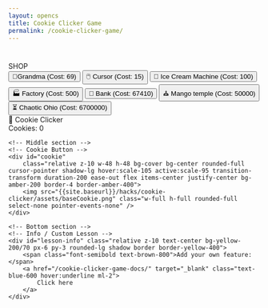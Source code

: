 ```yaml
---
layout: opencs
title: Cookie Clicker Game
permalink: /cookie-clicker-game/
---
```


# 

<div class="grid grid-cols-4 gap-4 aspect-square">
<!-- Shop -->
<div class="col-span-1 p-4 shadow-lg border-8 border-double border-yellow-800 bg-yellow-100 rounded-xl flex flex-col gap-2 overflow-y-auto" id="shop-container">
    <div class="text-xl font-bold mb-4 text-center">SHOP</div>
    <button id="autoClickerBtn" class="bg-blue-500 hover:bg-blue-600 text-white px-4 py-2 mb-2">
    👵Grandma (Cost: 69)
    </button>
<button id="cursorBtn"
    class="bg-green-500 hover:bg-green-600 text-white px-4 py-2 mb-2 rounded shadow">
    🖱️ Cursor (Cost: 15)
  </button>
<button id="iceCreamMachineBtn"
    class="bg-cyan-500 hover:bg-cyan-600 text-white px-4 py-2 mb-2 rounded shadow">
    🧊 Ice Cream Machine (Cost: 100)
</button>
<button id="factoryBtn"
    class="bg-purple-500 hover:bg-purple-600 text-white px-4 py-2 mb-2 rounded shadow">
    🏭 Factory (Cost: 500)
  </button>
 <button id="bankBtn"
    class="bg-blue-500 hover:bg-blue-600 text-white px-4 py-2 mb-2 rounded shadow">
    🏦 Bank (Cost: 67410)
  </button>
 <button id="templeBtn"
    class="bg-indigo-500 hover:bg-indigo-600 text-white px-4 py-2 mb-2 rounded shadow">
    ⛪ Mango temple (Cost: 50000)
  </button>
  <button id="chaoticOhioBtn"
    class="bg-purple-600 hover:bg-purple-700 text-white px-4 py-2 mb-2 rounded shadow">
    ⏳ Chaotic Ohio (Cost: 6700000)
  </button>
</div>
<!-- Game -->
<div id="game-area" class="col-span-3 flex flex-col items-center justify-between p-4 bg-yellow-100 rounded-xl shadow-xl border-8 border-double border-yellow-800">
    <!-- Top section -->
    <div class="text-center">
        <!-- Title -->
        <div class="relative z-10 text-5xl font-extrabold text-yellow-900 drop-shadow-lg tracking-wide whitespace-nowrap">
            🍪 Cookie Clicker
        </div>
        <!-- Counter -->
        <div id="counter" class="relative z-10 mt-2 text-xl font-semibold text-yellow-900">
            Cookies: <span id="cookie-count" class="font-bold text-yellow-700">0</span>
        </div>
    </div>

    <!-- Middle section -->
    <!-- Cookie Button -->
    <div id="cookie" 
        class="relative z-10 w-48 h-48 bg-cover bg-center rounded-full cursor-pointer shadow-lg hover:scale-105 active:scale-95 transition-transform duration-200 ease-out flex items-center justify-center bg-amber-200 border-4 border-amber-400">
        <img src="{{site.baseurl}}/hacks/cookie-clicker/assets/baseCookie.png" class="w-full h-full rounded-full select-none pointer-events-none" />
    </div>

    <!-- Bottom section -->
    <!-- Info / Custom Lesson -->
    <div id="lesson-info" class="relative z-10 text-center bg-yellow-200/70 px-6 py-3 rounded-lg shadow border border-yellow-400">
        <span class="font-semibold text-brown-800">Add your own feature:</span>
        <a href="/cookie-clicker-game-docs/" target="_blank" class="text-blue-600 hover:underline ml-2">
            Click here
        </a>
    </div>
</div>

<script src="https://cdn.tailwindcss.com"></script>
<script src="{{site.baseurl}}/hacks/cookie-clicker/cookie-clicker-game.js"></script>